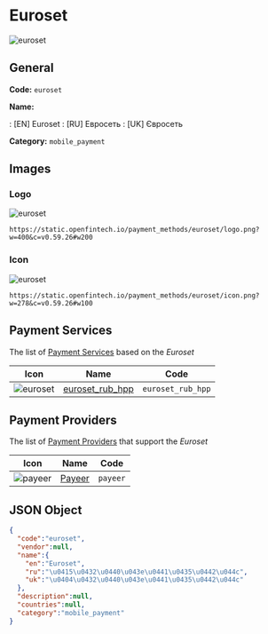 
# Euroset 
![euroset](https://static.openfintech.io/payment_methods/euroset/logo.png?w=400&c=v0.59.26#w200)  

## General 
**Code:** `euroset` 
 
**Name:** 
 
:	[EN] Euroset 
:	[RU] Евросеть 
:	[UK] Євросеть 
 
**Category:** `mobile_payment` 
 

## Images 

### Logo 
![euroset](https://static.openfintech.io/payment_methods/euroset/logo.png?w=400&c=v0.59.26#w200)  

```
https://static.openfintech.io/payment_methods/euroset/logo.png?w=400&c=v0.59.26#w200
```  

### Icon 
![euroset](https://static.openfintech.io/payment_methods/euroset/icon.png?w=278&c=v0.59.26#w100)  

```
https://static.openfintech.io/payment_methods/euroset/icon.png?w=278&c=v0.59.26#w100
```  

## Payment Services 
 
The list of [Payment Services](/payment-services/) based on the _Euroset_ 

|Icon|Name|Code| 
|:---:|:---:|:---:| 
|![euroset](https://static.openfintech.io/payment_methods/euroset/icon.png?w=278&c=v0.59.26#w100) |[euroset_rub_hpp](/payment-services/euroset_rub_hpp/)|`euroset_rub_hpp`| 
 

## Payment Providers 
 
The list of [Payment Providers](/payment-providers/) that support the _Euroset_ 

|Icon|Name|Code| 
|:---:|:---:|:---:| 
|![payeer](https://static.openfintech.io/payment_providers/payeer/icon.png?w=278&c=v0.59.26#w100) |[Payeer](/payment-providers/payeer/)|`payeer`| 
 

## JSON Object 

```json
{
  "code":"euroset",
  "vendor":null,
  "name":{
    "en":"Euroset",
    "ru":"\u0415\u0432\u0440\u043e\u0441\u0435\u0442\u044c",
    "uk":"\u0404\u0432\u0440\u043e\u0441\u0435\u0442\u044c"
  },
  "description":null,
  "countries":null,
  "category":"mobile_payment"
}
```  
